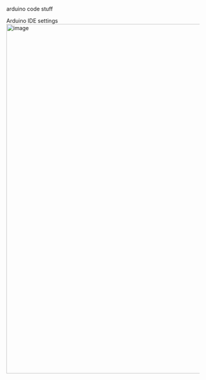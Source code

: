 arduino code stuff

Arduino IDE settings
<img width="578" height="911" alt="image" src="https://github.com/user-attachments/assets/608b8700-d7a1-4b11-90c3-e15f807c5250" />
